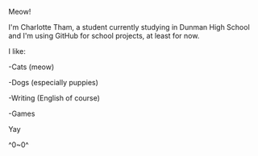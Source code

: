 Meow!

I'm Charlotte Tham, a student currently studying in Dunman High School and I'm using GitHub for school projects, at least for now.

I like:

-Cats (meow)

-Dogs (especially puppies)

-Writing (English of course)

-Games 


Yay

^0~0^
